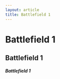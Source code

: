 ```yaml
---
layout: article
title: Battlefield 1
---
```


# Battlefield 1

## Battlefield 1

##### Battlefield 1



